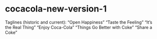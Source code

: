 # cocacola-new-version-1
Taglines (historic and current): “Open Happiness”  “Taste the Feeling”  “It’s the Real Thing”  “Enjoy Coca-Cola”  “Things Go Better with Coke”  “Share a Coke”
